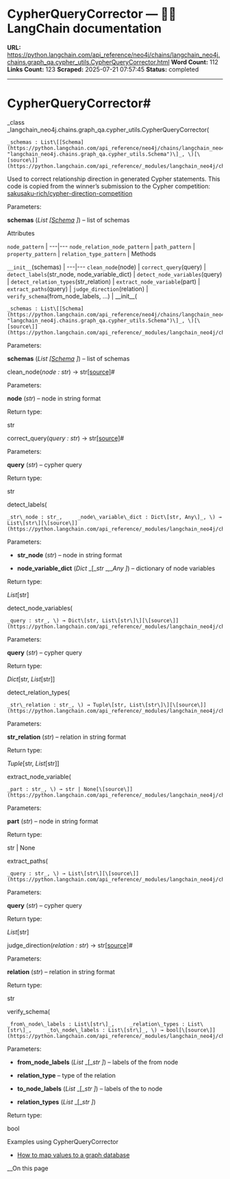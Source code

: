 # CypherQueryCorrector — 🦜🔗 LangChain  documentation

**URL:** https://python.langchain.com/api_reference/neo4j/chains/langchain_neo4j.chains.graph_qa.cypher_utils.CypherQueryCorrector.html
**Word Count:** 112
**Links Count:** 123
**Scraped:** 2025-07-21 07:57:45
**Status:** completed

---

# CypherQueryCorrector\#

_class _langchain\_neo4j.chains.graph\_qa.cypher\_utils.CypherQueryCorrector\(

    _schemas : List\[[Schema](https://python.langchain.com/api_reference/neo4j/chains/langchain_neo4j.chains.graph_qa.cypher_utils.Schema.html#langchain_neo4j.chains.graph_qa.cypher_utils.Schema "langchain_neo4j.chains.graph_qa.cypher_utils.Schema")\]_, \)[\[source\]](https://python.langchain.com/api_reference/_modules/langchain_neo4j/chains/graph_qa/cypher_utils.html#CypherQueryCorrector)\#     

Used to correct relationship direction in generated Cypher statements. This code is copied from the winner’s submission to the Cypher competition: [sakusaku-rich/cypher-direction-competition](https://github.com/sakusaku-rich/cypher-direction-competition)

Parameters:     

**schemas** \(_List_ _\[_[_Schema_](https://python.langchain.com/api_reference/neo4j/chains/langchain_neo4j.chains.graph_qa.cypher_utils.Schema.html#langchain_neo4j.chains.graph_qa.cypher_utils.Schema "langchain_neo4j.chains.graph_qa.cypher_utils.Schema") _\]_\) – list of schemas

Attributes

`node_pattern` |    ---|---   `node_relation_node_pattern` |    `path_pattern` |    `property_pattern` |    `relation_type_pattern` |       Methods

`__init__`\(schemas\) |    ---|---   `clean_node`\(node\) |    `correct_query`\(query\) |    `detect_labels`\(str\_node, node\_variable\_dict\) |    `detect_node_variables`\(query\) |    `detect_relation_types`\(str\_relation\) |    `extract_node_variable`\(part\) |    `extract_paths`\(query\) |    `judge_direction`\(relation\) |    `verify_schema`\(from\_node\_labels, ...\) |       \_\_init\_\_\(

    _schemas : List\[[Schema](https://python.langchain.com/api_reference/neo4j/chains/langchain_neo4j.chains.graph_qa.cypher_utils.Schema.html#langchain_neo4j.chains.graph_qa.cypher_utils.Schema "langchain_neo4j.chains.graph_qa.cypher_utils.Schema")\]_, \)[\[source\]](https://python.langchain.com/api_reference/_modules/langchain_neo4j/chains/graph_qa/cypher_utils.html#CypherQueryCorrector.__init__)\#     

Parameters:     

**schemas** \(_List_ _\[_[_Schema_](https://python.langchain.com/api_reference/neo4j/chains/langchain_neo4j.chains.graph_qa.cypher_utils.Schema.html#langchain_neo4j.chains.graph_qa.cypher_utils.Schema "langchain_neo4j.chains.graph_qa.cypher_utils.Schema") _\]_\) – list of schemas

clean\_node\(_node : str_\) → str[\[source\]](https://python.langchain.com/api_reference/_modules/langchain_neo4j/chains/graph_qa/cypher_utils.html#CypherQueryCorrector.clean_node)\#     

Parameters:     

**node** \(_str_\) – node in string format

Return type:     

str

correct\_query\(_query : str_\) → str[\[source\]](https://python.langchain.com/api_reference/_modules/langchain_neo4j/chains/graph_qa/cypher_utils.html#CypherQueryCorrector.correct_query)\#     

Parameters:     

**query** \(_str_\) – cypher query

Return type:     

str

detect\_labels\(

    _str\_node : str_,     _node\_variable\_dict : Dict\[str, Any\]_, \) → List\[str\][\[source\]](https://python.langchain.com/api_reference/_modules/langchain_neo4j/chains/graph_qa/cypher_utils.html#CypherQueryCorrector.detect_labels)\#     

Parameters:     

  * **str\_node** \(_str_\) – node in string format

  * **node\_variable\_dict** \(_Dict_ _\[__str_ _,__Any_ _\]_\) – dictionary of node variables

Return type:     

_List_\[str\]

detect\_node\_variables\(

    _query : str_, \) → Dict\[str, List\[str\]\][\[source\]](https://python.langchain.com/api_reference/_modules/langchain_neo4j/chains/graph_qa/cypher_utils.html#CypherQueryCorrector.detect_node_variables)\#     

Parameters:     

**query** \(_str_\) – cypher query

Return type:     

_Dict_\[str, _List_\[str\]\]

detect\_relation\_types\(

    _str\_relation : str_, \) → Tuple\[str, List\[str\]\][\[source\]](https://python.langchain.com/api_reference/_modules/langchain_neo4j/chains/graph_qa/cypher_utils.html#CypherQueryCorrector.detect_relation_types)\#     

Parameters:     

**str\_relation** \(_str_\) – relation in string format

Return type:     

_Tuple_\[str, _List_\[str\]\]

extract\_node\_variable\(

    _part : str_, \) → str | None[\[source\]](https://python.langchain.com/api_reference/_modules/langchain_neo4j/chains/graph_qa/cypher_utils.html#CypherQueryCorrector.extract_node_variable)\#     

Parameters:     

**part** \(_str_\) – node in string format

Return type:     

str | None

extract\_paths\(

    _query : str_, \) → List\[str\][\[source\]](https://python.langchain.com/api_reference/_modules/langchain_neo4j/chains/graph_qa/cypher_utils.html#CypherQueryCorrector.extract_paths)\#     

Parameters:     

**query** \(_str_\) – cypher query

Return type:     

_List_\[str\]

judge\_direction\(_relation : str_\) → str[\[source\]](https://python.langchain.com/api_reference/_modules/langchain_neo4j/chains/graph_qa/cypher_utils.html#CypherQueryCorrector.judge_direction)\#     

Parameters:     

**relation** \(_str_\) – relation in string format

Return type:     

str

verify\_schema\(

    _from\_node\_labels : List\[str\]_,     _relation\_types : List\[str\]_,     _to\_node\_labels : List\[str\]_, \) → bool[\[source\]](https://python.langchain.com/api_reference/_modules/langchain_neo4j/chains/graph_qa/cypher_utils.html#CypherQueryCorrector.verify_schema)\#     

Parameters:     

  * **from\_node\_labels** \(_List_ _\[__str_ _\]_\) – labels of the from node

  * **relation\_type** – type of the relation

  * **to\_node\_labels** \(_List_ _\[__str_ _\]_\) – labels of the to node

  * **relation\_types** \(_List_ _\[__str_ _\]_\)

Return type:     

bool

Examples using CypherQueryCorrector

  * [How to map values to a graph database](https://python.langchain.com/docs/how_to/graph_mapping/)

__On this page